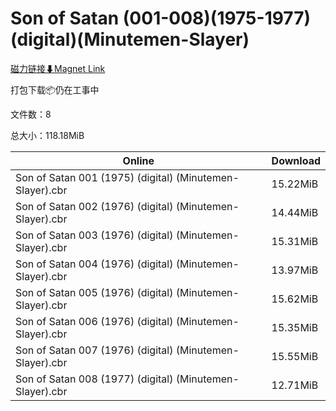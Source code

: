 # Son of Satan (001-008)(1975-1977)(digital)(Minutemen-Slayer)

[磁力链接⬇Magnet Link](magnet:?xt=urn:btih:b35d6c16121634e5dcac92df810f03c12be65224&dn=Son%20of%20Satan%20%28001-008%29%281975-1977%29%28digital%29%28Minutemen-Slayer%29)

打包下载📦仍在工事中

文件数：8

总大小：118.18MiB

Online | Download
--- | ---
Son of Satan 001 (1975) (digital) (Minutemen-Slayer).cbr | 15.22MiB
Son of Satan 002 (1976) (digital) (Minutemen-Slayer).cbr | 14.44MiB
Son of Satan 003 (1976) (digital) (Minutemen-Slayer).cbr | 15.31MiB
Son of Satan 004 (1976) (digital) (Minutemen-Slayer).cbr | 13.97MiB
Son of Satan 005 (1976) (digital) (Minutemen-Slayer).cbr | 15.62MiB
Son of Satan 006 (1976) (digital) (Minutemen-Slayer).cbr | 15.35MiB
Son of Satan 007 (1976) (digital) (Minutemen-Slayer).cbr | 15.55MiB
Son of Satan 008 (1977) (digital) (Minutemen-Slayer).cbr | 12.71MiB